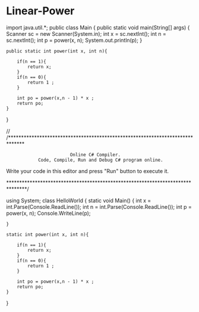 # Linear-Power
import java.util.*;
public class Main
{
	public static void main(String[] args) {
	    Scanner sc = new Scanner(System.in);
	    int x = sc.nextInt();
	    int n = sc.nextInt();
	    int p = power(x, n);
		System.out.println(p);
	}
	
	public static int power(int x, int n){
	    
	    if(n == 1){
	        return x;
	    }
	    if(n == 0){
	        return 1 ;
	    }
	    
	    int po = power(x,n - 1) * x ; 
	    return po;
	}
}


//  /******************************************************************************

                            Online C# Compiler.
                Code, Compile, Run and Debug C# program online.
Write your code in this editor and press "Run" button to execute it.

*******************************************************************************/

using System;
class HelloWorld {
  static void Main() {
      int x = int.Parse(Console.ReadLine());
      int n = int.Parse(Console.ReadLine());
       int p = power(x, n);
      Console.WriteLine(p);
      
    }
    
    static int power(int x, int n){
	    
	    if(n == 1){
	        return x;
	    }
	    if(n == 0){
	        return 1 ;
	    }
	    
	    int po = power(x,n - 1) * x ; 
	    return po;
	}
    
}
    
    
    
    
    
  
